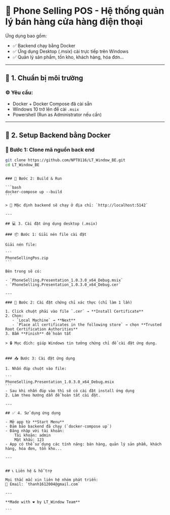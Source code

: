 # 📱 Phone Selling POS - Hệ thống quản lý bán hàng cửa hàng điện thoại

Ứng dụng bao gồm:

- ✅ Backend chạy bằng Docker
- ✅ Ứng dụng Desktop (.msix) cài trực tiếp trên Windows
- ✅ Quản lý sản phẩm, tồn kho, khách hàng, hóa đơn...

---

## 🚀 1. Chuẩn bị môi trường

### ⚙️ Yêu cầu:

- Docker + Docker Compose đã cài sẵn
- Windows 10 trở lên để cài `.msix`
- Powershell (Run as Administrator nếu cần)

---

## 🐳 2. Setup Backend bằng Docker

### 🔁 Bước 1: Clone mã nguồn back end

```bash
git clone https://github.com/NPT0116/LT_Window_BE.git
cd LT_Window_BE
```

````

### 🔧 Bước 2: Build & Run

```bash
docker-compose up --build
```

> 📌 Mặc định backend sẽ chạy ở địa chỉ: `http://localhost:5142`

---

## 💻 3. Cài đặt ứng dụng desktop (.msix)

### 📦 Bước 1: Giải nén file cài đặt

Giải nén file:

```
PhoneSellingPos.zip
```

Bên trong sẽ có:

- `PhoneSelling.Presentation_1.0.3.0_x64_Debug.msix`
- `PhoneSelling.Presentation_1.0.3.0_x64_Debug.cer`

---

### 🔐 Bước 2: Cài đặt chứng chỉ xác thực (chỉ làm 1 lần)

1. Click chuột phải vào file `.cer` → **Install Certificate**
2. Chọn:
   - `Local Machine` → **Next**
   - `Place all certificates in the following store` → chọn **Trusted Root Certification Authorities**
3. Bấm **Finish** để hoàn tất

> 🔒 Mục đích: giúp Windows tin tưởng chứng chỉ để cài đặt ứng dụng.


### 📥 Bước 3: Cài đặt ứng dụng

1. Nhấn đúp chuột vào file:

```
PhoneSelling.Presentation_1.0.3.0_x64_Debug.msix
```
- Sau khi nhấn đúp vào thì sẽ có cài đặt install ứng dụng
2. Làm theo hướng dẫn để hoàn tất cài đặt.

---

## ✅ 4. Sử dụng ứng dụng

- Mở app từ **Start Menu**
- Đảm bảo backend đã chạy (`docker-compose up`)
- Đăng nhập với tài khoản:
    Tài khoản: admin
    Mật khẩu: 123
- App có thể sử dụng các tính năng: bán hàng, quản lý sản phẩm, khách hàng, hóa đơn, tồn kho...

---


## 📞 Liên hệ & hỗ trợ

Mọi thắc mắc xin liên hệ nhóm phát triển:
📧 Email: `thanh1612004@gmail.com`

---

**Made with ❤️ by LT_Window Team**

```
````
